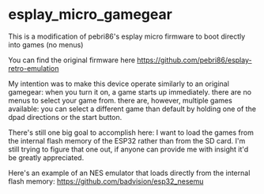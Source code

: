 # esplay_micro_gamegear

This is a modification of pebri86's esplay micro firmware to boot directly into games (no menus)

You can find the original firmware here https://github.com/pebri86/esplay-retro-emulation

My intention was to make this device operate similarly to an original gamegear: when you turn it on, a game starts up immediately. there are no menus to select your game from. there are, however, multiple games available: you can select a different game than default by holding one of the dpad directions or the start button.

There's still one big goal to accomplish here: I want to load the games from the internal flash memory of the ESP32 rather than from the SD card. I'm still trying to figure that one out, if anyone can provide me with insight it'd be greatly appreciated.

Here's an example of an NES emulator that loads directly from the internal flash memory: https://github.com/badvision/esp32_nesemu
